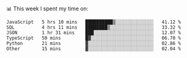 📊 This week I spent my time on:
<!--START_SECTION:waka-->

```text
JavaScript   5 hrs 10 mins   ██████████▒░░░░░░░░░░░░░░   41.12 %
SQL          4 hrs 11 mins   ████████▒░░░░░░░░░░░░░░░░   33.32 %
JSON         1 hr 31 mins    ███░░░░░░░░░░░░░░░░░░░░░░   12.07 %
TypeScript   50 mins         █▓░░░░░░░░░░░░░░░░░░░░░░░   06.70 %
Python       21 mins         ▓░░░░░░░░░░░░░░░░░░░░░░░░   02.86 %
Other        15 mins         ▓░░░░░░░░░░░░░░░░░░░░░░░░   02.04 %
```

<!--END_SECTION:waka-->

